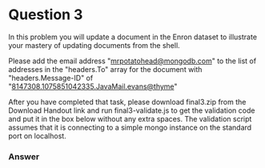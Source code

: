 # Question 3

In this problem you will update a document in the Enron dataset to illustrate your mastery of updating documents from the shell.

Please add the email address "mrpotatohead@mongodb.com" to the list of addresses in the "headers.To" array for the document with "headers.Message-ID" of "<8147308.1075851042335.JavaMail.evans@thyme>"

After you have completed that task, please download final3.zip from the Download Handout link and run final3-validate.js to get the validation code and put it in the box below without any extra spaces. The validation script assumes that it is connecting to a simple mongo instance on the standard port on localhost.

### Answer

````

````

